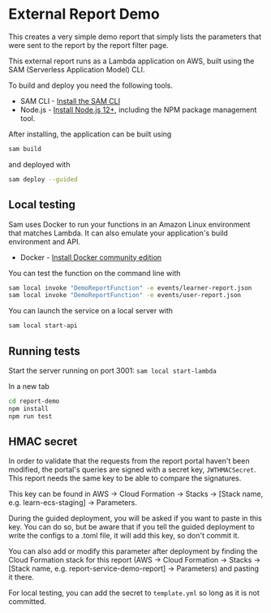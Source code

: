 # External Report Demo

This creates a very simple demo report that simply lists the parameters that were sent to the report by the report filter page.

This external report runs as a Lambda application on AWS, built using the SAM (Serverless Application Model) CLI.

To build and deploy you need the following tools.

* SAM CLI - [Install the SAM CLI](https://docs.aws.amazon.com/serverless-application-model/latest/developerguide/serverless-sam-cli-install.html)
* Node.js - [Install Node.js 12+](https://nodejs.org/en/), including the NPM package management tool.

After installing, the application can be built using

```bash
sam build
```

and deployed with

```bash
sam deploy --guided
```

## Local testing

Sam uses Docker to run your functions in an Amazon Linux environment that matches Lambda. It can also emulate your application's build environment and API.

* Docker - [Install Docker community edition](https://hub.docker.com/search/?type=edition&offering=community)

You can test the function on the command line with

```bash
sam local invoke "DemoReportFunction" -e events/learner-report.json
sam local invoke "DemoReportFunction" -e events/user-report.json
```

You can launch the service on a local server with

```bash
sam local start-api
```

## Running tests

Start the server running on port 3001: `sam local start-lambda`

In a new tab

```bash
cd report-demo
npm install
npm run test
```

## HMAC secret

In order to validate that the requests from the report portal haven't been modified, the portal's queries are signed
with a secret key, `JWTHMACSecret`. This report needs the same key to be able to compare the signatures.

This key can be found in AWS -> Cloud Formation -> Stacks -> [Stack name, e.g. learn-ecs-staging] -> Parameters.

During the guided deployment, you will be asked if you want to paste in this key. You can do so, but be aware that if
you tell the guided deployment to write the configs to a .toml file, it will add this key, so don't commit it.

You can also add or modify this parameter after deployment by finding the Cloud Formation stack for this report
(AWS -> Cloud Formation -> Stacks -> [Stack name, e.g. report-service-demo-report] -> Parameters) and pasting it there.

For local testing, you can add the secret to `template.yml` so long as it is not committed.
